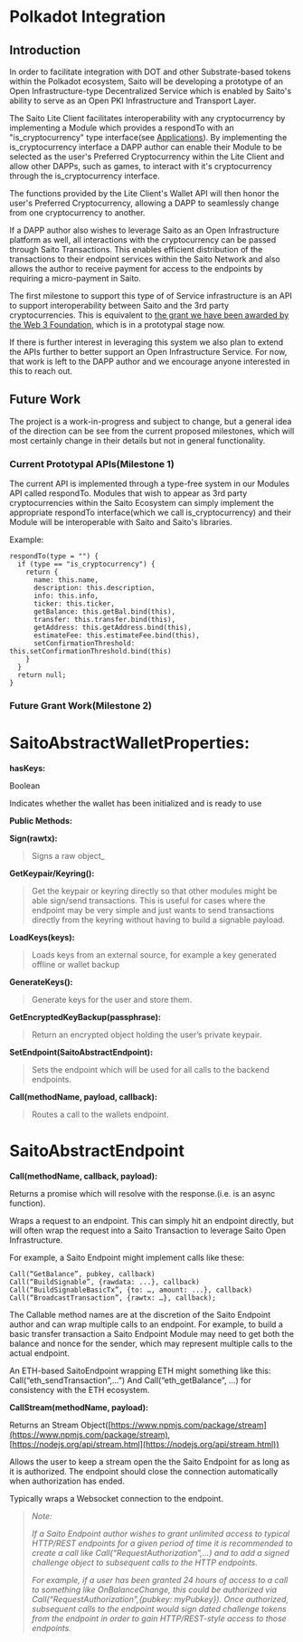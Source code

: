 # Polkadot Integration

## Introduction

In order to facilitate integration with DOT and other Substrate-based tokens within the Polkadot ecosystem, Saito will be developing a prototype of an Open Infrastructure-type Decentralized Service which is enabled by Saito's ability to serve as an Open PKI Infrastructure and Transport Layer.

The Saito Lite Client facilitates interoperability with any cryptocurrency by implementing a Module which provides a respondTo with an "is_cryptocurrency" type interface(see [Applications](applications.md)). By implementing the is_cryptocurrency interface a DAPP author can enable their Module to be selected as the user's Preferred Cryptocurrency within the Lite Client and allow other DAPPs, such as games, to interact with it's cryptocurrency through the is_cryptocurrency interface.

The functions provided by the Lite Client's Wallet API will then honor the user's Preferred Cryptocurrency, allowing a DAPP to seamlessly change from one cryptocurrency to another.

If a DAPP author also wishes to leverage Saito as an Open Infrastructure platform as well, all interactions with the cryptocurrency can be passed through Saito Transactions. This enables efficient distribution of the transactions to their endpoint services within the Saito Network and also allows the author to receive payment for access to the endpoints by requiring a micro-payment in Saito.

The first milestone to support this type of of Service infrastructure is an API to support interoperability between Saito and the 3rd party cryptocurrencies. This is equivalent to [the grant we have been awarded by the Web 3 Foundation](https://github.com/w3f/Open-Grants-Program/blob/master/applications/saito-game-protocol-and-engine.md), which is in a prototypal stage now.

If there is further interest in leveraging this system we also plan to extend the APIs further to better support an Open Infrastructure Service. For now, that work is left to the DAPP author and we encourage anyone interested in this to reach out.

## Future Work

The project is a work-in-progress and subject to change, but a general idea of the direction can be see from the current proposed milestones, which will most certainly change in their details but not in general functionality.

### Current Prototypal APIs(Milestone 1)

The current API is implemented through a type-free system in our Modules API called respondTo. Modules that wish to appear as 3rd party cryptocurrencies within the Saito Ecosystem can simply implement the appropriate respondTo interface(which we call is_cryptocurrency) and their Module will be interoperable with Saito and Saito's libraries.

Example:

```
respondTo(type = "") {
  if (type == "is_cryptocurrency") {
    return {
      name: this.name,
      description: this.description,
      info: this.info,
      ticker: this.ticker,
      getBalance: this.getBal.bind(this),
      transfer: this.transfer.bind(this),
      getAddress: this.getAddress.bind(this),
      estimateFee: this.estimateFee.bind(this),
      setConfirmationThreshold: this.setConfirmationThreshold.bind(this)
    }
  }
  return null;
}
```

### Future Grant Work(Milestone 2)
# SaitoAbstractWallet**Properties:**
**hasKeys:**

Boolean

Indicates whether the wallet has been initialized and is ready to use

**Public Methods:**

**Sign(rawtx):**

>Signs a raw object_

**GetKeypair/Keyring():**

>Get the keypair or keyring directly so that other modules might be able sign/send transactions. This is useful for cases where the endpoint may be very simple and just wants to send transactions directly from the keyring without having to build a signable payload.

**LoadKeys(keys):**

>Loads keys from an external source, for example a key generated offline or wallet backup

**GenerateKeys():**

>Generate keys for the user and store them.

**GetEncryptedKeyBackup(passphrase):**

>Return an encrypted object holding the user’s private keypair.

**SetEndpoint(SaitoAbstractEndpoint):**

>Sets the endpoint which will be used for all calls to the backend endpoints.

**Call(methodName, payload, callback):**

>Routes a call to the wallets endpoint.

# SaitoAbstractEndpoint
**Call(methodName, callback, payload):**

Returns a promise which will resolve with the response.(i.e. is an async function).

Wraps a request to an endpoint. This can simply hit an endpoint directly, but will often wrap the request into a Saito Transaction to leverage Saito Open Infrastructure.

For example, a Saito Endpoint might implement calls like these:
```
Call(“GetBalance”, pubkey, callback)
Call(“BuildSignable”, {rawdata: ...}, callback)
Call(“BuildSignableBasicTx”, {to: …, amount: ...}, callback)
Call(“BroadcastTransaction”, {rawtx: …}, callback);
```

The Callable method names are at the discretion of the Saito Endpoint author and can wrap multiple calls to an endpoint. For example, to build a basic transfer transaction a Saito Endpoint Module may need to get both the balance and nonce for the sender, which may represent multiple calls to the actual endpoint.

An ETH-based SaitoEndpoint wrapping ETH might something like this:
Call(“eth_sendTransaction”,...”)
And
Call(“eth_getBalance”, …)
for consistency with the ETH ecosystem.

**CallStream(methodName, payload):**

Returns an Stream Object([https://www.npmjs.com/package/stream](https://www.npmjs.com/package/stream), [https://nodejs.org/api/stream.html](https://nodejs.org/api/stream.html))

Allows the user to keep a stream open the the Saito Endpoint for as long as it is authorized. The endpoint should close the connection automatically when authorization has ended.

Typically wraps a Websocket connection to the endpoint.


> *Note:*
>
> *If a Saito Endpoint author wishes to grant unlimited access to typical HTTP/REST endpoints for a given period of time it is recommended to create a call like Call(“RequestAuthorization”,...) and to add a signed challenge object to subsequent calls to the HTTP endpoints.*
> 
> *For example, if a user has been granted 24 hours of access to a call to something like OnBalanceChange, this could be authorized via Call(“RequestAuthorization”,{pubkey: myPubkey}). Once authorized, subsequent calls to the endpoint would sign dated challenge tokens from the endpoint in order to gain HTTP/REST-style access to those endpoints.*